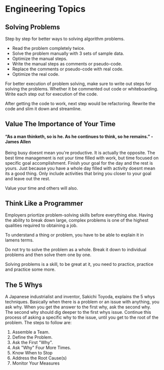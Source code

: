 # Engineering Topics

## Solving Problems

Step by step for better ways to solving algorithm problems. 

- Read the problem completely twice.
- Solve the problem manually with 3 sets of sample data.
- Optimize the manual steps.
- Write the manual steps as comments or pseudo-code.
- Replace the comments or pseudo-code with real code.
- Optimize the real code.

For better execution of problem solving, make sure to write out steps for solving the problems. Whether it be commented out code or whiteboarding. 
Write each step out for execution of the code. 

After getting the code to work, next step would be refactoring. Rewrite the code and slim it down and streamline. 

## Value The Importance of Your Time 

#### “As a man thinketh, so is he. As he continues to think, so he remains.” -James Allen

Being busy doesnt mean you're productive. It is actually the opposite. The best time management is not your time filled with work, but time focused on specific goal 
accomplishment. Finish your goal for the day and the rest is yours. Just because you have a whole day filled with activity doesnt mean its a good thing. 
Only include activities that bring you closer to your goal and leave out the rest. 

Value your time and others will also. 

## Think Like a Programmer

Employers priortize problem-solving skills before everything else. 
Having the ability to break down large, complex problems is one of the highest qualities required to obtaining a job. 

To understand a thing or problem, you have to be able to explain it in lamens terms. 

Do not try to solve the problem as a whole. Break it down to individual problems and then solve them one by one. 

Solving problems is a skill, to be great at it, you need to practice, practice and practice some more. 

## The 5 Whys

A Japanese industrialist and inventor, Sakichi Toyoda, explains the 5 whys techniques. Basically when there is a problem or an issue with anything, you ask why. 
When you get the answer to the first why, ask the second why. The second why should dig deeper to the first whys issue. Continue this process of asking a specific why
to the issue, until you get to the root of the problem. The steps to follow are: 
1. Assemble a Team.
2. Define the Problem.
3. Ask the First "Why".
4. Ask "Why" Four More Times.
5. Know When to Stop
6. Address the Root Cause(s)
7. Monitor Your Measures
